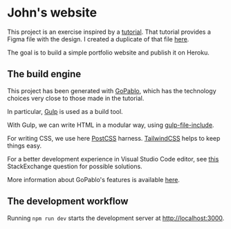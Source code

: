 # John's website

This project is an exercise inspired by a [tutorial](https://www.youtube.com/watch?v=vkq7ckCkvjY).
That tutorial provides a Figma file with the design.
I created a duplicate of that file [here](https://www.figma.com/file/uIQEbawSgHcYBzLBWBZo8c/John?node-id=0%3A1).

The goal is to build a simple portfolio website and publish it on Heroku.

## The build engine

This project has been generated with [GoPablo](https://www.gopablo.co/), which has the technology choices very close to those made in the tutorial.

In particular, [Gulp](https://gulpjs.com/) is used as a build tool.

With Gulp, we can write HTML in a modular way, using [gulp-file-include](https://github.com/haoxins/gulp-file-include).

For writing CSS, we use here [PostCSS](https://postcss.org/) harness.
[TailwindCSS](https://tailwindcss.com/) helps to keep things easy.

For a better development experience in Visual Studio Code editor, see [this](https://stackoverflow.com/questions/47607602/how-to-add-a-tailwind-css-rule-to-css-checker) StackExchange question for possible solutions.

More information about GoPablo's features is available [here](https://jamstack.org/generators/gopablo/).

## The development workflow

Running `npm run dev` starts the development server at [http://localhost:3000](http://localhost:3000).
